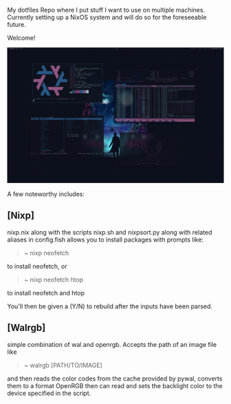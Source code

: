 My dotfiles Repo where I put stuff I want to use on multiple machines.
Currently setting up a NixOS system and will do so for the foreseeable future.

Welcome!

![Screenshot](https://github.com/borttappat/dotfiles/blob/main/2023-07-23_18-08.png)

A few noteworthy includes:

## [Nixp]
nixp.nix along with the scripts nixp.sh and nixpsort.py along with related aliases in config.fish allows you to install packages with prompts like:

> ~ nixp neofetch

to install neofetch, or

> ~ nixp neofetch htop

to install neofetch and htop

You'll then be given a (Y/N) to rebuild after the inputs have been parsed.


## [Walrgb]
simple combination of wal and openrgb. Accepts the path of an image file like 

> ~ walrgb  [PATH/TO/IMAGE] 

and then reads the color codes from the cache provided by pywal, converts them to a format OpenRGB then can read and sets the backlight color to the device specified in the script.


